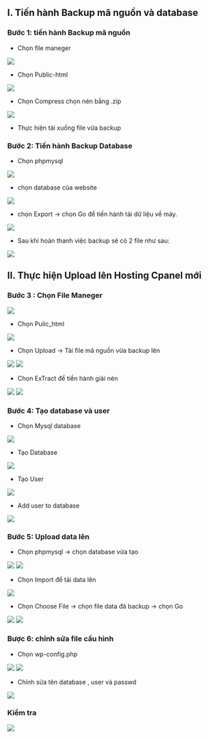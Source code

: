 ## I. Tiến hành Backup mã nguồn và database
### Bước 1: tiến hành Backup mã nguồn
- Chọn file maneger 
<img src="img/bac1.png">

- Chọn Public-html

<img src="img/bac2.png">

- Chọn Compress chọn nén bằng .zip

<img src="img/bac4.png">


- Thực hiện tải xuống file vừa backup

### Bước 2: Tiến hành Backup Database

- Chọn phpmysql 
<img src="img/bac5.png">


- chọn database của website
<img src="img/bac6.png">


- chọn Export -> chọn Go để tiến hành tải dữ liệu về máy.

<img src="img/bac7.png">

- Sau khi hoàn thanh việc backup sẽ có 2 file như sau:
<img src="img/bac8.png">


## II. Thực hiện Upload lên Hosting Cpanel mới

### Bước 3 : Chọn File Maneger
<img src="img/bac1.png">

- Chọn Pulic_html 
<img src="img/ba1.png">

- Chọn Upload -> Tải file mã nguồn vừa backup lên
<img src="img/ba2.png">
<img src="img/ba3.png">

- Chọn ExTract để tiền hành giải nén
<img src="img/ba4.png">
<img src="img/ba5.png">



### Bước 4: Tạo database và user
- Chọn Mysql database
<img src="img/ba6.png">


- Tạo Database
<img src="img/ba7.png">


- Tạo User 
<img src="img/ba8.png">

- Add user to database
<img src="img/ba9.png">



### Bước 5: Upload data lên
- Chọn phpmysql -> chọn database vừa tạo
<img src="img/ba11.png">
<img src="img/ba12.png">



- Chọn Import để tải data lên
<img src="img/ba13.png">



- Chọn Choose File -> chọn file data đã backup -> chọn Go 
<img src="img/ba14.png">
<img src="img/ba15.png">


### Bược 6: chỉnh sửa file cấu hình 
- Chọn wp-config.php 
<img src="img/ba17.png">
<img src="img/ba18.png">

- Chỉnh sửa tên database , user và passwd
<img src="img/ba19.png">


### Kiểm tra 

<img src="img/ba20.png">

